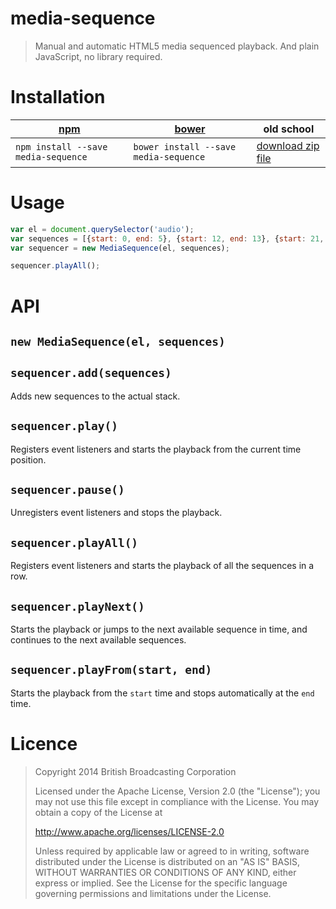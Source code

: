 # media-sequence

> Manual and automatic HTML5 media sequenced playback. And plain JavaScript, no library required.

# Installation

<table>
  <thead>
    <tr>
      <th><a href="https://npmjs.org/">npm</a></th>
      <th><a href="https://github.com/bower/bower">bower</a></th>
      <th>old school</th>
    </tr>
  </thead>
  <tbody>
    <tr>
      <td><code>npm install --save media-sequence</code></td>
      <td><code>bower install --save media-sequence</code></td>
      <td><a href="https://github.com/oncletom/media-sequence/archive/master.zip">download zip file</a></td>
    </tr>
  </tbody>
</table>

# Usage

```js
var el = document.querySelector('audio');
var sequences = [{start: 0, end: 5}, {start: 12, end: 13}, {start: 21, end: 31}];
var sequencer = new MediaSequence(el, sequences);

sequencer.playAll();
```

# API

## `new MediaSequence(el, sequences)`

## `sequencer.add(sequences)`

Adds new sequences to the actual stack.

## `sequencer.play()`

Registers event listeners and starts the playback from the current time position.

## `sequencer.pause()`

Unregisters event listeners and stops the playback.

## `sequencer.playAll()`

Registers event listeners and starts the playback of all the sequences in a row.

## `sequencer.playNext()`

Starts the playback or jumps to the next available sequence in time, and continues to the next available sequences.

## `sequencer.playFrom(start, end)`

Starts the playback from the `start` time and stops automatically at the `end` time.

# Licence

> Copyright 2014 British Broadcasting Corporation
>
> Licensed under the Apache License, Version 2.0 (the "License"); you may not use this file except in compliance with the License. You may obtain a copy of the License at
>
> http://www.apache.org/licenses/LICENSE-2.0
>
> Unless required by applicable law or agreed to in writing, software distributed under the License is distributed on an "AS IS" BASIS, WITHOUT WARRANTIES OR CONDITIONS OF ANY KIND, either express or implied. See the License for the specific language governing permissions and limitations under the License.